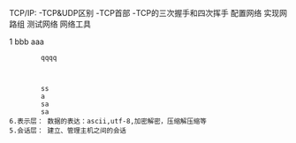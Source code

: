 TCP/IP: -TCP&UDP区别 -TCP首部 -TCP的三次握手和四次挥手 
	配置网络
	实现网路组
	测试网络
	网络工具

1
	bbb
			aaa

			qqqq



			ss
			a
			sa
			sa
	6.表示层： 数据的表达：ascii,utf-8,加密解密，压缩解压缩等
	5.会话层： 建立、管理主机之间的会话